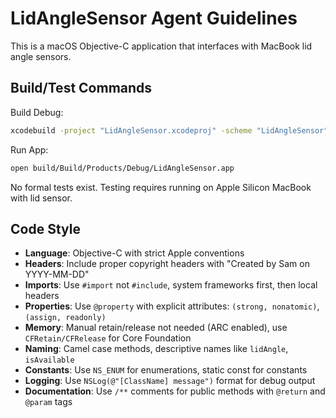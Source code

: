 # LidAngleSensor Agent Guidelines

This is a macOS Objective-C application that interfaces with MacBook lid angle sensors.

## Build/Test Commands

Build Debug:
```bash
xcodebuild -project "LidAngleSensor.xcodeproj" -scheme "LidAngleSensor" -configuration Debug -derivedDataPath build CODE_SIGNING_ALLOWED=NO CODE_SIGNING_REQUIRED=NO CODE_SIGN_IDENTITY="" DEVELOPMENT_TEAM="" -arch arm64
```

Run App:
```bash
open build/Build/Products/Debug/LidAngleSensor.app
```

No formal tests exist. Testing requires running on Apple Silicon MacBook with lid sensor.

## Code Style

- **Language**: Objective-C with strict Apple conventions
- **Headers**: Include proper copyright headers with "Created by Sam on YYYY-MM-DD"
- **Imports**: Use `#import` not `#include`, system frameworks first, then local headers
- **Properties**: Use `@property` with explicit attributes: `(strong, nonatomic)`, `(assign, readonly)`
- **Memory**: Manual retain/release not needed (ARC enabled), use `CFRetain/CFRelease` for Core Foundation
- **Naming**: Camel case methods, descriptive names like `lidAngle`, `isAvailable`
- **Constants**: Use `NS_ENUM` for enumerations, static const for constants
- **Logging**: Use `NSLog(@"[ClassName] message")` format for debug output
- **Documentation**: Use `/**` comments for public methods with `@return` and `@param` tags
